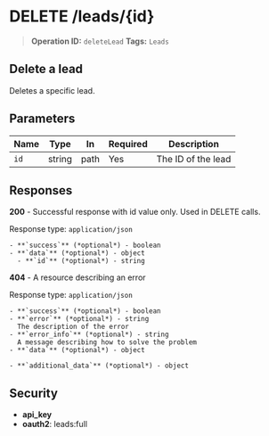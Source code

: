 # DELETE /leads/{id}

> **Operation ID:** `deleteLead`
> **Tags:** `Leads`

## Delete a lead

Deletes a specific lead.

## Parameters

| Name | Type | In | Required | Description |
|------|------|-------|----------|-------------|
| `id` | string | path | Yes | The ID of the lead |

## Responses

**200** - Successful response with id value only. Used in DELETE calls.

Response type: `application/json`

```
- **`success`** (*optional*) - boolean
- **`data`** (*optional*) - object
  - **`id`** (*optional*) - string
```

**404** - A resource describing an error

Response type: `application/json`

```
- **`success`** (*optional*) - boolean
- **`error`** (*optional*) - string
  The description of the error
- **`error_info`** (*optional*) - string
  A message describing how to solve the problem
- **`data`** (*optional*) - object

- **`additional_data`** (*optional*) - object

```


## Security

- **api_key**
- **oauth2**: leads:full